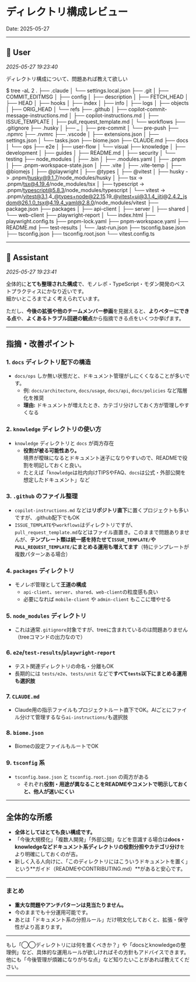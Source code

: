 # ディレクトリ構成レビュー

Date: 2025-05-27

---

## 👤 User
*2025-05-27 19:23:40*

ディレクトリ構成について、問題あれば教えて欲しい

$ tree -aL 2
.
├── .claude
│   └── settings.local.json
├── .git
│   ├── COMMIT_EDITMSG
│   ├── config
│   ├── description
│   ├── FETCH_HEAD
│   ├── HEAD
│   ├── hooks
│   ├── index
│   ├── info
│   ├── logs
│   ├── objects
│   ├── ORIG_HEAD
│   └── refs
├── .github
│   ├── copilot-commit-message-instructions.md
│   ├── copilot-instructions.md
│   ├── ISSUE_TEMPLATE
│   ├── pull_request_template.md
│   └── workflows
├── .gitignore
├── .husky
│   ├── _
│   ├── pre-commit
│   └── pre-push
├── .npmrc
├── .nvmrc
├── .vscode
│   ├── extensions.json
│   ├── settings.json
│   └── tasks.json
├── biome.json
├── CLAUDE.md
├── docs
│   └── ops
├── e2e
│   ├── user-flow
│   └── visual
├── knowledge
│   ├── development
│   ├── guides
│   ├── README.md
│   ├── security
│   └── testing
├── node_modules
│   ├── .bin
│   ├── .modules.yaml
│   ├── .pnpm
│   ├── .pnpm-workspace-state.json
│   ├── .vite
│   ├── .vite-temp
│   ├── @biomejs
│   ├── @playwright
│   ├── @types
│   ├── @vitest
│   ├── husky -&gt; .pnpm/husky@9.1.7/node_modules/husky
│   ├── tsx -&gt; .pnpm/tsx@4.19.4/node_modules/tsx
│   ├── typescript -&gt; .pnpm/typescript@5.8.3/node_modules/typescript
│   └── vitest -&gt; .pnpm/vitest@3.1.4_@types+node@22.15.19_@vitest+ui@3.1.4_jiti@2.4.2_jsdom@26.1.0_tsx@4.19.4_yaml@2.8.0/node_modules/vitest
├── package.json
├── packages
│   ├── api-client
│   ├── server
│   ├── shared
│   └── web-client
├── playwright-report
│   └── index.html
├── playwright.config.ts
├── pnpm-lock.yaml
├── pnpm-workspace.yaml
├── README.md
├── test-results
│   └── .last-run.json
├── tsconfig.base.json
├── tsconfig.json
├── tsconfig.root.json
└── vitest.config.ts

---

## 🤖 Assistant
*2025-05-27 19:23:41*

全体的に**とても整理された構成**で、モノレポ・TypeScript・モダン開発のベストプラクティスにかなり近いです。  
細かいところまでよく考えられています。

ただし、**今後の拡張や他のチームメンバー参画**を見据えると、**よりベターにできる点**や、**よくあるトラブル回避の観点**から指摘できる点をいくつか挙げます。

---

## 指摘・改善ポイント

### 1. `docs` ディレクトリ配下の構造
- `docs/ops` しか無い状態だと、ドキュメント管理がしにくくなることが多いです。
    - 例: `docs/architecture`, `docs/usage`, `docs/api`, `docs/policies` など階層化を推奨
    - **理由:** ドキュメントが増えたとき、カテゴリ分けしておく方が管理しやすくなる

### 2. `knowledge` ディレクトリの使い方
- `knowledge` ディレクトリと `docs` が両方存在
    - **役割が被る可能性あり。**  
      境界が曖昧になるとドキュメント迷子になりやすいので、READMEで役割を明記しておくと良い。
    - たとえば「`knowledge`は社内向けTIPSやFAQ、`docs`は公式・外部公開を想定したドキュメント」など

### 3. `.github` のファイル整理
- `copilot-instructions.md` などは**リポジトリ直下**に置くプロジェクトも多いですが、.github配下でもOK
- `ISSUE_TEMPLATE`や`workflows`はディレクトリですが、`pull_request_template.md`などはファイル直置き。このままで問題ありませんが、**テンプレート類は統一感を持たせて`ISSUE_TEMPLATE/`や`PULL_REQUEST_TEMPLATE/`にまとめる運用も増えてます**（特にテンプレートが複数パターンある場合）

### 4. `packages` ディレクトリ
- モノレポ管理として**王道の構成**
    - `api-client`、`server`、`shared`、`web-client`の粒度感も良い
    - 必要になれば `mobile-client` や `admin-client` もここに増やせる

### 5. `node_modules` ディレクトリ
- これは通常`.gitignore`対象ですが、treeに含まれているのは問題ありません（treeコマンドの出力なので）

### 6. `e2e`/`test-results`/`playwright-report`
- テスト関連ディレクトリの命名・分離もOK  
- 長期的には `tests/e2e`、`tests/unit` などで**すべて`tests`以下にまとめる運用も選択肢**

### 7. `CLAUDE.md`
- Claude用の指示ファイルもプロジェクトルート直下でOK。AIごとにファイル分けて管理するなら`ai-instructions/`も選択肢

### 8. `biome.json`
- Biomeの設定ファイルもルートでOK

### 9. `tsconfig` 系
- `tsconfig.base.json` と `tsconfig.root.json` の両方がある
    - それぞれ**役割・用途が異なることをREADMEやコメントで明示しておくと、他人が迷いにくい**

---

## 全体的な所感

- **全体としてはとても良い構成です。**
- 「今後大規模化」「複数人開発」「外部公開」などを意識する場合は**docs・knowledgeなどドキュメント系ディレクトリの役割分担やカテゴリ分け**をより明確にしておくのが吉。
- 新しく入る人向けに、「このディレクトリにはこういうドキュメントを置く」という**ガイド（READMEやCONTRIBUTING.md）**があると安心です。

---

### まとめ

- **重大な問題やアンチパターンは見当たりません。**
- 今のままでも十分運用可能です。
- あとは「ドキュメント系の分担ルール」だけ明文化しておくと、拡張・保守性がより高まります。

---

もし「◯◯ディレクトリには何を置くべきか？」や「docsとknowledgeの整理例」など、具体的な運用ルールが欲しければその方針もアドバイスできます。  
他にも「今後管理が煩雑になりがちな点」など知りたいことがあれば教えてください。

---
